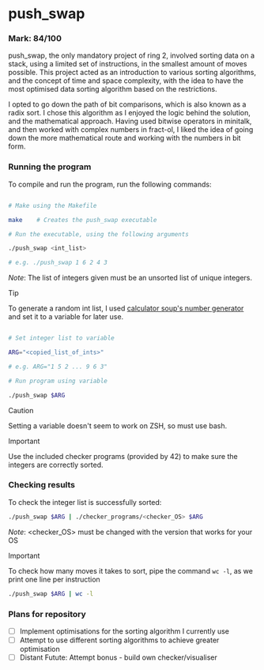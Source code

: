 # push_swap

### Mark: 84/100

push_swap, the only mandatory project of ring 2, involved sorting data on a stack, using a limited set of instructions, in the smallest amount of moves possible. This project acted as an introduction to various sorting algorithms, and the concept of time and space complexity, with the idea to have the most optimised data sorting algorithm based on the restrictions.

I opted to go down the path of bit comparisons, which is also known as a radix sort. I chose this algorithm as I enjoyed the logic behind the solution, and the mathematical approach. Having used bitwise operators in minitalk, and then worked with complex numbers in fract-ol, I liked the idea of going down the more mathematical route and working with the numbers in bit form.

### Running the program

To compile and run the program, run the following commands:

```bash

# Make using the Makefile

make	# Creates the push_swap executable

# Run the executable, using the following arguments

./push_swap <int_list>

# e.g. ./push_swap 1 6 2 4 3
```

_Note_: The list of integers given must be an unsorted list of unique integers.

> [!TIP]
> To generate a random int list, I used [calculator soup's number generator](https://www.calculatorsoup.com/calculators/statistics/random-number-generator.php) and set it to a variable for later use.

```bash

# Set integer list to variable

ARG="<copied_list_of_ints>"

# e.g. ARG="1 5 2 ... 9 6 3"

# Run program using variable

./push_swap $ARG
```

> [!CAUTION]
> Setting a variable doesn't seem to work on ZSH, so must use bash.

> [!IMPORTANT]
> Use the included checker programs (provided by 42) to make sure the integers are correctly sorted.

### Checking results

To check the integer list is successfully sorted:

```bash
./push_swap $ARG | ./checker_programs/<checker_OS> $ARG
```

_Note_: &lt;checker_OS&gt; must be changed with the version that works for your OS

> [!IMPORTANT]
> To check how many moves it takes to sort, pipe the command `wc -l`, as we print one line per instruction

```bash
./push_swap $ARG | wc -l
```

### Plans for repository

- [ ] Implement optimisations for the sorting algorithm I currently use
- [ ] Attempt to use different sorting algorithms to achieve greater optimisation
- [ ] Distant Futute: Attempt bonus - build own checker/visualiser
